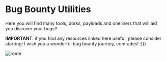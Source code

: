 # Bug Bounty Utilities

Here you will find many tools, dorks, payloads and oneliners that will aid you discover your bugs!!

**IMPORTANT**: if you find any resources linked here useful, please consider starring! I wish you a wonderful bug bounty journey, comrades! :)))

![rome](https://github.com/dante-tech/Bug-Bounty-Utilities/assets/148709693/4a71df5b-c1ac-440b-9da2-3414a0b5d774)
